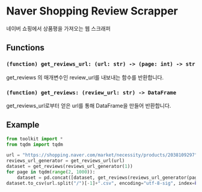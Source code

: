 # Naver Shopping Review Scrapper
네이버 쇼핑에서 상품평을 가져오는 웹 스크래퍼

## Functions

### `(function) get_reviews_url: (url: str) -> (page: int) -> str`

get_reviews 의 매개변수인 review_url를 내보내는 함수를 반환합니다.


### `(function) get_reviews: (review_url: str) -> DataFrame`

get_reviews_url로부터 얻은 url를 통해 DataFrame을 만들어 반환합니다.

## Example

```py
from toolkit import *
from tqdm import tqdm

url = "https://shopping.naver.com/market/necessity/products/2038109297"
reviews_url_generator = get_reviews_url(url)
dataset = get_reviews(reviews_url_generator(1))
for page in tqdm(range(2, 1000)):
    dataset = pd.concat([dataset, get_reviews(reviews_url_generator(page))], ignore_index=True)
dataset.to_csv(url.split("/")[-1]+".csv", encoding="utf-8-sig", index=False)
```
